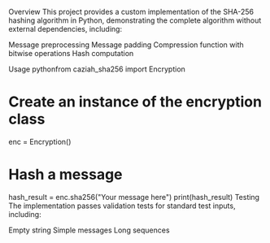 Overview
This project provides a custom implementation of the SHA-256 hashing algorithm in Python, demonstrating the complete algorithm without external dependencies, including:

Message preprocessing
Message padding
Compression function with bitwise operations
Hash computation

Usage
pythonfrom caziah_sha256 import Encryption

# Create an instance of the encryption class
enc = Encryption()

# Hash a message
hash_result = enc.sha256("Your message here")
print(hash_result)
Testing
The implementation passes validation tests for standard test inputs, including:

Empty string
Simple messages
Long sequences
